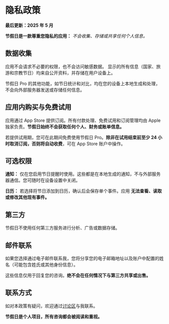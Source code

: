 # 隐私政策

**最后更新：2025 年 5 月**

**节假日是一款尊重您隐私的应用：** *不会收集、存储或共享任何个人信息。*

## 数据收集

应用不会请求不必要的权限，也不会访问敏感数据。
显示的所有信息（国家、旅游和宗教节日）均来自公开资料，并存储在用户设备上。

节假日 Pro 的其他功能，如节日统计和对比，均在您的设备上本地生成和处理，不会向外部服务器发送或存储任何信息。

## 应用内购买与免费试用

应用通过 App Store 提供订阅。所有付款处理、免费试用和订阅管理均由 Apple 独家负责。**节假日始终不会获取任何个人、财务或账单信息。**

若提供试用期，您可在此期间免费使用节假日 Pro。**除非在试用结束前至少 24 小时取消订阅，否则将自动收费**，可在 App Store 账户中操作。

## 可选权限

**通知：**
仅在您启用节日提醒时使用。这些都是在本地生成的通知，不与外部服务器通信。您可随时在设备设置中关闭。

**日历：**
若选择将节日添加到日历，确认后会保存单个事件。应用 **无法查看、读取或修改其他现有事件。**

## 第三方

节假日不使用任何第三方服务进行分析、广告或数据存储。

## 邮件联系

如果您选择通过电子邮件联系我，您将分享您的电子邮箱地址以及账户中配置的姓名（可能包含姓氏或其他身份信息）。

这些信息仅用于回复您的咨询。**绝不会在任何情况下与第三方共享或出售。**

## 联系方式

如对本政策有疑问，欢迎通过[讨论区](https://github.com/lucasditomase/feriados/discussions)与我联系。

**节假日是个人项目，所有咨询都会被阅读和重视。**
